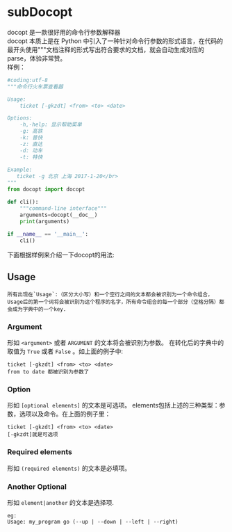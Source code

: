 subDocopt
=====
docopt 是一款很好用的命令行参数解释器</br>
docopt 本质上是在 Python 中引入了一种针对命令行参数的形式语言，在代码的最开头使用"""文档注释的形式写出符合要求的文档，就会自动生成对应的parse，体验非常赞。</br>
样例：
```python
#coding:utf-8
"""命令行火车票查看器

Usage:
    ticket [-gkzdt] <from> <to> <date> 

Options:
    -h,-help: 显示帮助菜单
    -g: 高铁
    -k: 普快
    -z: 直达
    -d: 动车
    -t: 特快
  
Example:
   ticket -g 北京 上海 2017-1-20</br>
"""
from docopt import docopt

def cli():
	"""command-line interface"""
	arguments=docopt(__doc__)
	print(arguments)
	
if __name__ == '__main__':
	cli()
```
下面根据样例来介绍一下docopt的用法:
## Usage  
```
所有出现在`Usage`:（区分大小写）和一个空行之间的文本都会被识别为一个命令组合，
Usage后的第一个词将会被识别为这个程序的名字，所有命令组合的每一个部分（空格分隔）都会成为字典中的一个key.
```
### Argument
形如 `<argument>` 或者 `ARGUMENT` 的文本将会被识别为参数。 在转化后的字典中的取值为 `True` 或者 `False` 。如上面的例子中:  
```
ticket [-gkzdt] <from> <to> <date>  
from to date 都被识别为参数了 
```
### Option  
形如 `[optional elements]` 的文本是可选项。 elements包括上述的三种类型：参数，选项以及命令。在上面的例子里：  
```
ticket [-gkzdt] <from> <to> <date>
[-gkzdt]就是可选项
```
### Required elements
形如 `(required elements)` 的文本是必填项。
### Another Optional
形如 `element|another` 的文本是选择项.  
```
eg: 
Usage: my_program go (--up | --down | --left | --right)
```

